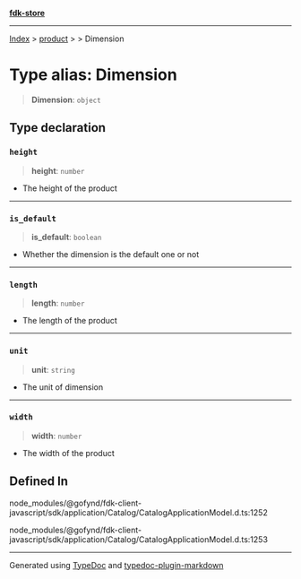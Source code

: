 [**fdk-store**](../../../README.md)
***

[Index](../../../API.md) > [product](../../README.md) > [<internal>](../README.md) > Dimension

# Type alias: Dimension

> **Dimension**: `object`

## Type declaration

### `height`

> **height**: `number`

- The height of the product

***

### `is_default`

> **is\_default**: `boolean`

- Whether the dimension is the default one or not

***

### `length`

> **length**: `number`

- The length of the product

***

### `unit`

> **unit**: `string`

- The unit of dimension

***

### `width`

> **width**: `number`

- The width of the product

## Defined In

node\_modules/@gofynd/fdk-client-javascript/sdk/application/Catalog/CatalogApplicationModel.d.ts:1252

node\_modules/@gofynd/fdk-client-javascript/sdk/application/Catalog/CatalogApplicationModel.d.ts:1253

***
Generated using [TypeDoc](https://typedoc.org/) and [typedoc-plugin-markdown](https://www.npmjs.com/package/typedoc-plugin-markdown)
